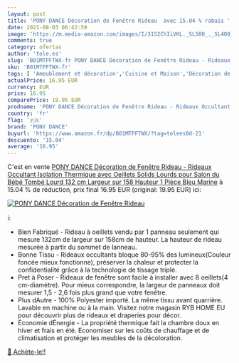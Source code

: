 ```yaml
---
layout: post
title: 'PONY DANCE Décoration de Fenêtre Rideau  avec 15.04 % rabais '
date: 2021-08-03 06:42:59
image: 'https://m.media-amazon.com/images/I/31S2ChIiVKL._SL500_._SL400_.jpg'
comments: true
category: ofertas
author: 'tole.es'
slug: 'B01MTPFTWX-fr PONY DANCE Décoration de Fenêtre Rideau - Rideaux...'
sku: 'B01MTPFTWX-fr'
tags: [ 'Ameublement et décoration','Cuisine et Maison','Décoration de fenêtres','Décoration de la maison','Panneaux de rideaux intérieurs','Rideaux et draperies intérieurs','pony dance', ]
actualPrice: 16.95 EUR
currency: EUR
price: 16.95
comparePrice: 19.95 EUR
prodname: 'PONY DANCE Décoration de Fenêtre Rideau - Rideaux Occultant Isolation Thermique avec Oeillets Solids Lourds pour Salon du Bébé Tombé Lourd  132 cm Largeur sur 158 Hauteur  1 Pièce  Bleu Marine'
country: 'fr'
flag: '🇫🇷'
brand: 'PONY DANCE'
buyurl: 'https://www.amazon.fr/dp/B01MTPFTWX/?tag=tolees0d-21'
descuento: '15.04'
average: '16.95'
---
```


C'est en vente [PONY DANCE Décoration de Fenêtre Rideau - Rideaux Occultant Isolation Thermique avec Oeillets Solids Lourds pour Salon du Bébé Tombé Lourd  132 cm Largeur sur 158 Hauteur  1 Pièce  Bleu Marine](https://www.amazon.fr/dp/B01MTPFTWX/?tag=tolees0d-21)  à  15.04 % de réduction, prix final  16.95 EUR (original: 19.95 EUR) ici:

[![PONY DANCE Décoration de Fenêtre Rideau ](https://m.media-amazon.com/images/I/31S2ChIiVKL._SL500_._SL400_.jpg)](https://www.amazon.fr/dp/B01MTPFTWX/?tag=tolees0d-21)

ℹ️:

- Bien Fabriqué - Rideau à oeillets vendu par 1 panneau seulement qui mesure 132cm de largeur sur 158cm de hauteur. La hauteur de rideau mesurée à partir du sommet de lanneau.
- Bonne Tissu - Rideaux occultants bloque 80-95% des lumineux(Couleur foncée mieux fonctionne), préserver la chaleur et protecter la confidentialité grâce à la technologie de tissage triple.
- Pret à Poser - Rideaux de fenêtre sont facile à installer avec 8 oeillets(4 cm-diamètre). Pour mieux correspondre, la largeur de panneaux doit mesurer 1,5 - 2,6 fois plus grand que votre fenêtre.
- Plus dAutre - 100% Polyester importé. La même tissu avant quarrière. Lavable en machine ou à la main. Visitez notre magasin RYB HOME EU pour découvrir plus de rideaux et draperies pour décor.
- Économie dÉnergie - La propriété thermique fait la chambre doux en hiver et frais en été. Economiser sur les coûts de chauffage et de climatisation et protéger les meubles de la décoloration.

[🛒 Achète-le!!](https://www.amazon.fr/dp/B01MTPFTWX/?tag=tolees0d-21)
